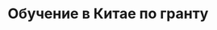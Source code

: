 ---
title: "Обучение в Китае по гранту"
description: "Гранты"
keywords: "Гранты"
image: "/images/grants.png"
type: "grants"
---